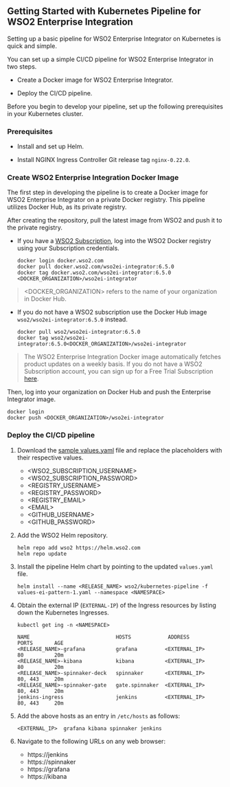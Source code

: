 ## Getting Started with Kubernetes Pipeline for WSO2 Enterprise Integration

Setting up a basic pipeline for WSO2 Enterprise Integrator on Kubernetes is quick and simple.

You can set up a simple CI/CD pipeline for WSO2 Enterprise Integrator in two steps.

  - Create a Docker image for WSO2 Enterprise Integrator.

  - Deploy the CI/CD pipeline.

Before you begin to develop your pipeline, set up the following prerequisites in your Kubernetes cluster.

### Prerequisites

  - Install and set up Helm.

  - Install NGINX Ingress Controller Git release tag `nginx-0.22.0`.

### Create WSO2 Enterprise Integration Docker Image

The first step in developing the pipeline is to create a Docker image for WSO2 Enterprise Integrator on a private Docker registry.
This pipeline utilizes Docker Hub, as its private registry.

After creating the repository, pull the latest image from WSO2 and push it to the private registry.

- If you have a [WSO2 Subscription](https://wso2.com/subscription), log into the WSO2 Docker registry using your Subscription credentials.

    ```
    docker login docker.wso2.com
    docker pull docker.wso2.com/wso2ei-integrator:6.5.0
    docker tag docker.wso2.com/wso2ei-integrator:6.5.0 <DOCKER_ORGANIZATION>/wso2ei-integrator
    ```

> <DOCKER_ORGANIZATION> refers to the name of your organization in Docker Hub.

- If you do not have a WSO2 subscription use the Docker Hub image `wso2/wso2ei-integrator:6.5.0` instead.

    ```
    docker pull wso2/wso2ei-integrator:6.5.0
    docker tag wso2/wso2ei-integrator:6.5.0<DOCKER_ORGANIZATION>/wso2ei-integrator
    ```

> The WSO2 Enterprise Integration Docker image automatically fetches product updates on a weekly basis.
If you do not have a WSO2 Subscription account, you can sign up for a Free Trial Subscription [here](https://wso2.com/subscription/free-trial).

Then, log into your organization on Docker Hub and push the Enterprise Integrator image.

```
docker login
docker push <DOCKER_ORGANIZATION>/wso2ei-integrator
```

### Deploy the CI/CD pipeline

1. Download the [sample values.yaml](../../samples/values-ei-pattern-1.yaml) file and replace the placeholders with their respective values.

    - <WSO2_SUBSCRIPTION_USERNAME>
    - <WSO2_SUBSCRIPTION_PASSWORD>
    - <REGISTRY_USERNAME>
    - <REGISTRY_PASSWORD>
    - <REGISTRY_EMAIL>
    - \<EMAIL>
    - <GITHUB_USERNAME>
    - <GITHUB_PASSWORD>

2. Add the WSO2 Helm repository.

    ```
    helm repo add wso2 https://helm.wso2.com
    helm repo update
    ```

3. Install the pipeline Helm chart by pointing to the updated `values.yaml` file.

    ```
    helm install --name <RELEASE_NAME> wso2/kubernetes-pipeline -f values-ei-pattern-1.yaml --namespace <NAMESPACE>
    ```

4. Obtain the external IP (`EXTERNAL-IP`) of the Ingress resources by listing down the Kubernetes Ingresses.

    ```
    kubectl get ing -n <NAMESPACE>

    NAME                            HOSTS            ADDRESS            PORTS       AGE
    <RELEASE_NAME>-grafana          grafana         <EXTERNAL_IP>       80          20m
    <RELEASE_NAME>-kibana           kibana          <EXTERNAL_IP>       80          20m
    <RELEASE_NAME>-spinnaker-deck   spinnaker       <EXTERNAL_IP>       80, 443     20m
    <RELEASE_NAME>-spinnaker-gate   gate.spinnaker  <EXTERNAL_IP>       80, 443     20m
    jenkins-ingress                 jenkins         <EXTERNAL_IP>       80, 443     20m
    ```

5. Add the above hosts as an entry in `/etc/hosts` as follows:

    ```
    <EXTERNAL_IP>  grafana kibana spinnaker jenkins
    ```

6. Navigate to the following URLs on any web browser:

    - https://jenkins
    - https://spinnaker
    - https://grafana
    - https://kibana
